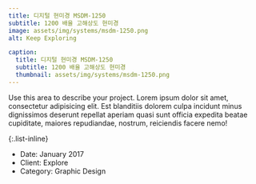 ```yaml
---
title: 디지털 현미경 MSDM-1250
subtitle: 1200 배율 고해상도 현미경
image: assets/img/systems/msdm-1250.png
alt: Keep Exploring

caption:
  title: 디지털 현미경 MSDM-1250
  subtitle: 1200 배율 고해상도 현미경
  thumbnail: assets/img/systems/msdm-1250.png
---
```


Use this area to describe your project. Lorem ipsum dolor sit amet, consectetur adipisicing elit. Est blanditiis dolorem culpa incidunt minus dignissimos deserunt repellat aperiam quasi sunt officia expedita beatae cupiditate, maiores repudiandae, nostrum, reiciendis facere nemo!

{:.list-inline}

- Date: January 2017
- Client: Explore
- Category: Graphic Design
